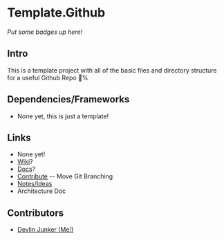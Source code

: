 # Template.Github

_Put some badges up here!_

## Intro

This is a template project with all of the basic files and directory structure for a useful Github Repo :100:%

## Dependencies/Frameworks

- None yet, this is just a template!

## Links

- None yet!
- [Wiki]()?
- [Docs]()?
- [Contribute]() -- Move Git Branching
- [Notes/Ideas]()
- Architecture Doc

## Contributors

- [Devlin Junker (Me!)](mailto:devlinjunker@gmail.com)
